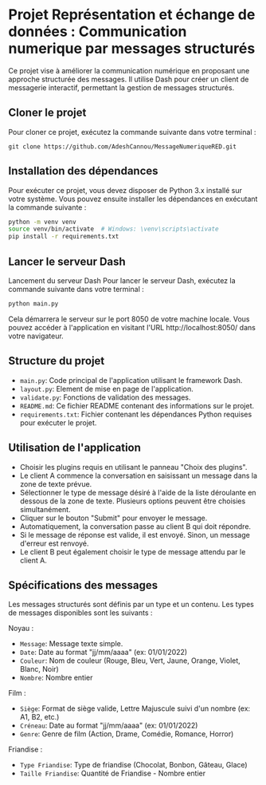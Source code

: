 # Projet Représentation et échange de données : Communication numerique par messages structurés

Ce projet vise à améliorer la communication numérique en proposant une approche structurée des messages. Il utilise Dash pour créer un client de messagerie interactif, permettant la gestion de messages structurés.

## Cloner le projet

Pour cloner ce projet, exécutez la commande suivante dans votre terminal :
```
git clone https://github.com/AdeshCannou/MessageNumeriqueRED.git
```

## Installation des dépendances

Pour exécuter ce projet, vous devez disposer de Python 3.x installé sur votre système. Vous pouvez ensuite installer les dépendances en exécutant la commande suivante :

```bash
python -m venv venv
source venv/bin/activate  # Windows: \venv\scripts\activate
pip install -r requirements.txt
```

## Lancer le serveur Dash

Lancement du serveur Dash
Pour lancer le serveur Dash, exécutez la commande suivante dans votre terminal :

```bash
python main.py
```

Cela démarrera le serveur sur le port 8050 de votre machine locale. Vous pouvez accéder à l'application en visitant l'URL http://localhost:8050/ dans votre navigateur.

## Structure du projet

- `main.py`: Code principal de l'application utilisant le framework Dash.
- `layout.py`: Element de mise en page de l'application.
- `validate.py`: Fonctions de validation des messages.
- `README.md`: Ce fichier README contenant des informations sur le projet.
- `requirements.txt`: Fichier contenant les dépendances Python requises pour exécuter le projet.

## Utilisation de l'application

- Choisir les plugins requis en utilisant le panneau "Choix des plugins".
- Le client A commence la conversation en saisissant un message dans la zone de texte prévue.
- Sélectionner le type de message désiré à l'aide de la liste déroulante en dessous de la zone de texte. Plusieurs options peuvent être choisies simultanément.
- Cliquer sur le bouton "Submit" pour envoyer le message.
- Automatiquement, la conversation passe au client B qui doit répondre.
- Si le message de réponse est valide, il est envoyé. Sinon, un message d'erreur est renvoyé.
- Le client B peut également choisir le type de message attendu par le client A.

## Spécifications des messages

Les messages structurés sont définis par un type et un contenu. Les types de messages disponibles sont les suivants :

Noyau :
- `Message`: Message texte simple.
- `Date`: Date au format "jj/mm/aaaa" (ex: 01/01/2022)
- `Couleur`: Nom de couleur (Rouge, Bleu, Vert, Jaune, Orange, Violet, Blanc, Noir)
- `Nombre`: Nombre entier

Film :
- `Siège`: Format de siège valide, Lettre Majuscule suivi d'un nombre (ex: A1, B2, etc.)
- `Créneau`: Date au format "jj/mm/aaaa" (ex: 01/01/2022) 
- `Genre`: Genre de film (Action, Drame, Comédie, Romance, Horror)

Friandise :
- `Type Friandise`: Type de friandise (Chocolat, Bonbon, Gâteau, Glace)
- `Taille Friandise`: Quantité de Friandise - Nombre entier